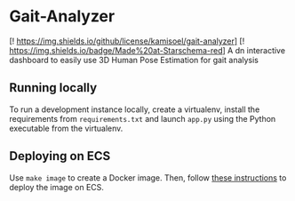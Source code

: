 # Gait-Analyzer

[! https://img.shields.io/github/license/kamisoel/gait-analyzer] [! https://img.shields.io/badge/Made%20at-Starschema-red]
A dn interactive dashboard to easily use 3D Human Pose Estimation for gait analysis


## Running locally

To run a development instance locally, create a virtualenv, install the 
requirements from `requirements.txt` and launch `app.py` using the 
Python executable from the virtualenv.

## Deploying on ECS

Use `make image` to create a Docker image. Then, follow [these 
instructions](https://www.chrisvoncsefalvay.com/2019/08/28/deploying-dash-on-amazon-ecs/) 
to deploy the image on ECS.